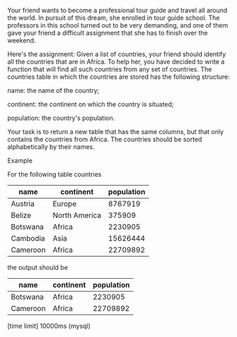 Your friend wants to become a professional tour guide and travel all around the world. In pursuit of this dream, she enrolled in tour guide school. The professors in this school turned out to be very demanding, and one of them gave your friend a difficult assignment that she has to finish over the weekend.

Here's the assignment: Given a list of countries, your friend should identify all the countries that are in Africa. To help her, you have decided to write a function that will find all such countries from any set of countries. The countries table in which the countries are stored has the following structure:

name: the name of the country;

continent: the continent on which the country is situated;

population: the country's population.

Your task is to return a new table that has the same columns, but that only contains the countries from Africa. The countries should be sorted alphabetically by their names.

Example

For the following table countries

name|	continent|	population|
|---|---|---|
|Austria	|Europe	|8767919|
|Belize|	North America	|375909|
|Botswana	|Africa	|2230905|
|Cambodia	|Asia	|15626444|
|Cameroon	|Africa|	22709892|

the output should be

|name	|continent	|population|
|---|---|---|
|Botswana	|Africa	|2230905|
|Cameroon	|Africa	|22709892|

[time limit] 10000ms (mysql)
